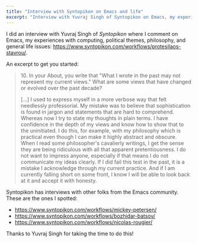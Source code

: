 ```yaml
---
title: "Interview with Syntopikon on Emacs and life"
excerpt: "Interview with Yuvraj Singh of Syntopikon on Emacs, my experiences with computing, politics, and philosophy."
---
```


I did an interview with Yuvraj Singh of _Syntopikon_ where I comment
on Emacs, my experiences with computing, political themes, philosophy,
and general life issues:
<https://www.syntopikon.com/workflows/protesilaos-stavrou/>.

An excerpt to get you started:

> 10\. In your About, you write that "What I wrote in the past may not
> represent my current views." What are some views that have changed
> or evolved over the past decade?
>
> [...] I used to express myself in a more verbose way that felt
> needlessly professorial.  My mistake was to believe that
> sophistication is found in jargon and statements that are hard to
> comprehend.  Whereas now I try to state my thoughts in plain terms.
> I have confidence in the depth of my views and know how to show that
> to the uninitiated.  I do this, for example, with my philosophy
> which is practical even though I can make it highly abstract and
> obscure.  When I read some philosopher's cavalierly writings, I get
> the sense they are being ridiculous with all that apparent
> pretentiousness.  I do not want to impress anyone, especially if
> that means I do not communicate my ideas clearly.  If I did fail
> this test in the past, it is a mistake I acknowledge through my
> current practice.  And if I am currently falling short on some
> front, I know I will be able to look back at it and accept it with
> honesty.

Syntopikon has interviews with other folks from the Emacs community.
These are the ones I spotted:

- <https://www.syntopikon.com/workflows/mickey-petersen/>
- <https://www.syntopikon.com/workflows/bozhidar-batsov/>
- <https://www.syntopikon.com/workflows/nicolas-rougier/>

Thanks to Yuvraj Singh for taking the time to do this!

<!-- 1. Who are you, and what do you do? -->

<!-- I am Protesilaos.  Some friends, especially English-speaking ones, -->
<!-- call me "Prot".  You are welcome to do the same. -->

<!-- I do a variety of things, most of which are reflected on my website. -->
<!-- I write/talk about philosophy, Emacs and free software, politics, and -->
<!-- related issues.  If I am to summarise all this in one word, that is -->
<!-- "tinkerer".  I proceed through trial and error. -->


<!-- 2. How did you get interested in that? -->

<!-- All of my current interests emerged organically through everyday life -->
<!-- experiences and/or coincidences. -->

<!-- Starting with the topic of my university studies---European -->
<!-- affairs---I did not actually have a prior interest in it.  As a -->
<!-- teenager, my mind was in football (soccer) and extracurricular -->
<!-- activities.  I did not like school.  The reason I picked that field -->
<!-- for my studies is because it involved foreign languages.  I thought -->
<!-- that was cool. -->

<!-- I became a philosopher gradually, as I kept reflecting on both the -->
<!-- theoretical aspects of my studies and the quotidian events I was -->
<!-- exposed to.  Since my early teenage years, I have been a keen student -->
<!-- of the human condition.  I have seen how people behave in different -->
<!-- circumstances and have a good way of reading individuals.  Philosophy -->
<!-- was the culmination of years of thinking about what we are doing in -->
<!-- our lives and why.  It also is what emancipated me from falsehoods -->
<!-- that are perpetuated through my culture in the form of social -->
<!-- expectations. -->

<!-- My interest in technology developed relatively late in my life.  The -->
<!-- first computer I bought was in 2018: it was a Lenovo ThinkPad X220. -->
<!-- While the first laptop I ever owned was a hand-me-down Macbook I got -->
<!-- at work in late 2012 or early 2013---I am not sure anymore.  Up until -->
<!-- the early 2010s I did not know anything about computers.  Not even -->
<!-- common keyboard shortcuts like Alt+Tab.  I remember that being a -->
<!-- revelation!  I still am bad at typing as I cannot touch type and -->
<!-- cannot keep my hands on the home row: they hover above the keyboard, -->
<!-- while I mostly use just the index on the left hand...  At any rate, I -->
<!-- switched to using free software in 2016 out of a desire to break free -->
<!-- from the increasingly constraining corporate control I was under. -->
<!-- First using the Macbook and then, when that broke, moving to the -->
<!-- ThinkPad.  For me this was always about freedom: I did not know the -->
<!-- technicalities. -->

<!-- Through daily use of GNU/Linux and its individual utilities, I learnt -->
<!-- more about software and computers in general.  I eventually configured -->
<!-- my bespoke setup that involved a tiling window manager (BSPWM is its -->
<!-- name), Tmux, Vim, XTerm, Mutt, Newsboat, and others.  Basically, I was -->
<!-- living in the terminal and was handling my files with core programs -->
<!-- like 'cd', 'cp', 'mv', and related. -->

<!-- My experience with those tools made me realise the limitation of the -->
<!-- Unix paradigm: the lack of an integrated layer of interactivity.  I -->
<!-- was not happy that I could not configure all my programs in a uniform -->
<!-- fashion.  Vim uses Vimscript, Ranger is done in Python, the window -->
<!-- manager expects shell scripting...  Each of those is excellent in its -->
<!-- own right, but the gestalt form is awkward.  The missing layer of -->
<!-- interactivity is apparent in wider workflows but also in little things -->
<!-- like setting a theme: it is not trivial to make all those programs -->
<!-- sing in concert. -->

<!-- As such, I switched to Emacs in the summer of 2019.  There I found -->
<!-- what I considered the missing piece of an otherwise nice Unix-y -->
<!-- system.  I have been using Emacs ever since and have also learnt how -->
<!-- to program a few things.  I did so by tinkering with Emacs until I -->
<!-- could eventually write fully fledged programs in Emacs Lisp. -->


<!-- 3. What resources could you suggest to people who want to learn how to -->
<!-- do what you do? -->

<!-- Given that most of what I learnt and am interested in came about -->
<!-- organically, it is hard to suggest a way to reproduce my experiences. -->
<!-- What I do is largely a matter of serendipity.  I did not follow anyone -->
<!-- and was not working towards something from the start. -->

<!-- Perhaps though there are some insights I can share.  One would be to -->
<!-- remain dubitative and inquisitive.  Learn things for yourself and try -->
<!-- to confirm what information you are exposed to and have an interest -->
<!-- in.  Instead of seeking out an influencer to follow, mark your own -->
<!-- path by asking "why" and following up on it. -->

<!-- Where possible, make a habit out of reading the official documentation -->
<!-- and relevant resources.  Do not sacrifice depth of knowledge for the -->
<!-- short-term convenience of getting an answer you can copy-paste.  Such -->
<!-- easy solutions give you the impression you are taking a shortcut while -->
<!-- getting things done, while they actually keep you in the same state of -->
<!-- powerlessness---you do not fully understand what you are doing. -->

<!-- Seek high quality reading materials and try to provide those wherever -->
<!-- you are involved.  For example, dismiss programs whose developer is -->
<!-- not considerate enough to write a decent manual for.  Not everyone is -->
<!-- a domain expert though all deserve to be empowered with the knowledge -->
<!-- of how things work and are configured. -->

<!-- As an aside here, we talk about software freedom in a manner that is -->
<!-- moralistic/legalistic.  That is fine, albeit inadequate.  For me, an -->
<!-- integral part of freedom is its availability.  How can one be free in -->
<!-- their computing, for instance, if the otherwise libre program they are -->
<!-- trying to use has poor documentation and an inaccessible interface? -->
<!-- Freedom presupposes empowerment and that comes about by tending to the -->
<!-- accessibility of the tool. -->


<!-- 4. What software, hardware, and other gear do you use on a regular -->
<!-- basis? -->

<!-- I used to have the Lenovo ThinkPad X220 that I mentioned.  It stopped -->
<!-- working a couple of years ago.  I still wish to fix it, though I never -->
<!-- had the luxury to do so.  I have since been working on a custom built -->
<!-- desktop computer that I bought with donations I got from the Emacs -->
<!-- community.  The computer is not super powerful, but it is more than -->
<!-- good enough for me---the laptop was already sufficient. -->

<!-- I recently got a smartphone, a Samsung A53, courtesy of a generous -->
<!-- donation.  I only use it for its camera and the occasional phone call -->
<!-- or SMS.  I do not do anything else with it. -->

<!-- In the indeterminate future I want to get a spare computer, perhaps a -->
<!-- laptop, so I can experiment with other operating systems such as Guix. -->
<!-- I cannot do it now because I cannot afford the downtime, plus I do not -->
<!-- have extra hardware for backing up my current files. -->

<!-- It would also be nice to acquire an ergonomic keyboard and a chair -->
<!-- that is comfortable to sit on for prolonged sessions. -->

<!-- On the software front, I use Emacs for virtually everything.  I write -->
<!-- prose and code with it, manage files, handle my email correspondence, -->
<!-- prepare my agenda, play back media files, read RSS feeds, browse the -->
<!-- Internet...  Most of my time on the computer is spent in front of an -->
<!-- Emacs frame. -->

<!-- I run a graphical web browser, mostly Firefox, when I need to access a -->
<!-- website that requires JavaScript. -->

<!-- The rest of my computing environment involves a tiling window manager -->
<!-- (BSPWM or HerbstluftWM), an application launcher (Rofi), a terminal -->
<!-- emulator (XTerm), and other specialised tools such as 'picom' for -->
<!-- display compositing and 'feh' to set a wallpaper. -->

<!-- All things considered, I have a stable setup through the years.  There -->
<!-- are incremental refinements and lots of improvements on the Emacs -->
<!-- front, though the overall experience is largely the same. -->


<!-- 5. You've written a lot about Emacs and publish or manage several -->
<!-- Emacs packages. What is it about Emacs that appeals to you? -->

<!-- It is the layer of interactivity on top of Unix.  With Emacs, I have -->
<!-- access to a powerful, programmable/extensible, customisable, and -->
<!-- introspectable system that empowers me to use my computer in a highly -->
<!-- opinionated way.  As I hinted at earlier, I care about the -->
<!-- accessibility of my tools.  When I need to be an expert in many -->
<!-- different programming languages just to achieve integration between my -->
<!-- programs, I feel disempowered.  Whereas with Emacs, I control things -->
<!-- uniformly by doing everything in Emacs Lisp. -->

<!-- I think Emacs is the embodiment of software freedom and its greatest -->
<!-- champion.  This is due to how configurable and transparent it is. -->
<!-- Though it also has to do with the strong documentation culture that -->
<!-- defines the development of the core program as well as packages in its -->
<!-- midst.  To offer a small indication, the absence of a docstring counts -->
<!-- as a warning while linting an Elisp program.  That is wonderful -->
<!-- because it nudges the developer to think about the user and to write -->
<!-- in plain terms what the code is doing. -->

<!-- Emacs trains you to expect a high standard of documentation.  You have -->
<!-- all sorts of ways to find information about what a key binding does, -->
<!-- what the value of a variable is, and so on.  The built-in Info reader -->
<!-- gives you access to high quality manuals while every package -->
<!-- maintainer in the Emacs community is expected to contribute to this -->
<!-- corpus of work. -->

<!-- Fundamentally, what I like about Emacs is that it teaches the user to -->
<!-- seek freedom in computing beyond the technicalities of the law.  I -->
<!-- would like every program to be Emacs-y in its behaviour and to aspire -->
<!-- to the highest standard of empowering the user to use their tools in a -->
<!-- manner that makes sense to them. -->


<!-- 6. There's a prevailing belief that Emacs has a steep learning curve -->
<!-- and requires plenty of setup, whereas something like VS Code can get -->
<!-- you started on your work quicker. Why invest the time to learn Emacs? -->

<!-- I think this belief is rooted in fact.  Emacs differs considerably -->
<!-- from other similar programs.  The familiar loop of starting up a -->
<!-- program, searching for a quick-n-dirty solution online, and then -->
<!-- continuing with the work does not make for a pleasant experience with -->
<!-- Emacs. -->

<!-- Instead, the user who wants to succeed long-term must put in the -->
<!-- effort to go through the official tutorial and read at least a little -->
<!-- bit of the manual.  Those who make a habit out of resorting to the -->
<!-- official help material and/or use the excellent self-documentation -->
<!-- commands will become happy Emacs users.  The rest will struggle with -->
<!-- that notorious learning curve and will feel bad about it. -->

<!-- While there are many tweaks we can make to improve the out-of-the-box -->
<!-- experience of Emacs, the fundamentals cannot be refashioned.  Users -->
<!-- still need to unlearn the bad habit of relying exclusively on online -->
<!-- searches for all their questions.  Much of what I read in fora is -->
<!-- already answered in plain terms in the docstring of some relevant -->
<!-- function/variable as well as the accompanying Info manual.  The user -->
<!-- has to learn how to retrieve that information.  This is the skill that -->
<!-- sets someone up for success; a skill worth developing into second -->
<!-- nature from the outset. -->

<!-- Other applications do offer convenience at the cost of keeping their -->
<!-- user in the same state of relative dependency they are in.  Most of -->
<!-- those users do not receive an impetus to be in control of their -->
<!-- computing environment.  They limit their role to that of a consumer. -->
<!-- When the app they use eventually goes out of fashion or its -->
<!-- development is discontinued, they throw away everything they built and -->
<!-- start again with whatever the new normal is.  This is wasteful and -->
<!-- ultimately disempowering. -->

<!-- If we always prioritise short-term convenience over longer-term -->
<!-- mastery, we eventually have no mastery at all as years go by.  We will -->
<!-- always feel helpless.  The time one invests in learning Emacs is time -->
<!-- well spent because the resulting knowledge can feed back into using -->
<!-- Emacs in a more refined way.  Emacs is extensible and will grow to -->
<!-- match the needs of its user.  There is a reason this program has been -->
<!-- around for almost half a century and that is because it can gracefully -->
<!-- adapt to changes and be the editor or integrated computing environment -->
<!-- its user needs. -->

<!-- As such, Emacs has a role to play in character building.  It teaches -->
<!-- the user to be patient and persistent.  It also exposes them to the -->
<!-- practical benefits of freedom, expressed through its introspectability -->
<!-- and customisability.  Choosing Emacs is not just a matter of deciding -->
<!-- how to edit text.  It largely is about what kind of person one wants -->
<!-- to be. -->

<!-- I know this sounds preposterous, as we are conditioned to think of -->
<!-- text editors as "text editors" and nothing else.  Though we can do -->
<!-- better than that by considering how one's tools have a profound effect -->
<!-- on one's disposition. -->


<!-- 7. What are some changes you'd like to see that you think would -->
<!-- improve Emacs? -->

<!-- I will keep this limited to what I think is achievable within the -->
<!-- status quo.  This is not to imply that I am not interested in -->
<!-- thoroughgoing enhancements, but only that I understand those require -->
<!-- considerable effort to be actualised. -->

<!-- I would provide a more opinionated set of defaults, accessible through -->
<!-- an opt-in mechanism at the end of the official tutorial.  There are -->
<!-- small tweaks, such as enabling 'delete-selection-mode', but also more -->
<!-- ambitious reforms in the spirit of enhancing the functionality of the -->
<!-- minibuffer with packages like 'vertico', 'marginalia', and -->
<!-- 'orderless'. -->

<!-- I would also add some rules to the 'display-buffer-alist'.  For -->
<!-- example, to make the 'calendar' command or Help buffers appear below -->
<!-- the current window.  Basically, to make the appearance of certain -->
<!-- transient elements less disruptive. -->

<!-- I would write a 'custom-file' to a file inside the user's directory -->
<!-- instead of the current intrusive---and confusing---default of -->
<!-- appending auto-generated text to the user's hand-written -->
<!-- initialisation file.  The 'custom-file' would be loaded early, to give -->
<!-- priority to whatever values the user specifies later in their -->
<!-- configuration. -->

<!-- Furthermore, I would change the behaviour of 'load-theme' to disable -->
<!-- all other active themes by default.  Expert users can always get back -->
<!-- the current behaviour via a toggle, whereas novices do not understand -->
<!-- why, say, the blend of 'modus-operandi' followed by 'wombat' is barely -->
<!-- usable even though each of those themes is fine in its own right. -->


<!-- 8. Which package (or packages) or bit of code that you've written are -->
<!-- you most proud of? -->

<!-- There are lots of little snippets I could share here, but I will keep -->
<!-- it generic instead.  I like the low-tech power that I get from the -->
<!-- file-naming scheme of 'denote'.  This is not code per se, though it -->
<!-- does improve my life considerably as all my files, from plain text -->
<!-- notes to lengthy videos, are easy to find. -->


<!-- 9. Your commentaries, interpretations, critiques, and other published -->
<!-- writing is a joy to read. Over more than a decade, you've made more -->
<!-- than 1,000 entries. Why write so much and often? -->

<!-- I write out of necessity.  I have this inner need to express myself -->
<!-- and do lose my sleep when I do not do what I must.  What keeps me -->
<!-- going is the attitude of not catering to an audience.  I simply speak -->
<!-- my mind.  If there is an audience, that is a happy coincidence, though -->
<!-- it never is my goal. -->

<!-- I think the most difficult part with public writing is how to deal -->
<!-- with feedback or, more likely, the absence thereof.  I learnt that -->
<!-- publishing my thoughts is of inherent worth to me and so I am not -->
<!-- disappointed by the lack of attention. -->

<!-- I rarely get comments beside the formulaic ones.  I never share my -->
<!-- publications on any "social" platform because I fundamentally am not -->
<!-- basing my creativity on what others think about my musings.  I avoid -->
<!-- reading what others write about me and do not try to influence any -->
<!-- such commentary.  I want to retain this aloofness.  It is a matter of -->
<!-- creative freedom and of not falling into the trap of being a persona -->
<!-- that vindicates the memes of some community. -->

<!-- This leads me to an aside on seeking validation.  We want to say -->
<!-- something that our peers approve of and thus are discouraged when we -->
<!-- eventually get no positive feedback on our work.  The solution to that -->
<!-- is to ask why do you like something.  Why are you passionate about -->
<!-- your favourite music, for example, and do not care whether your -->
<!-- friends listen to it or not?  It is the same with maintaining a -->
<!-- website.  Speak your mind with sincerity and without pretences.  Do it -->
<!-- because it fulfils you.  If you are wrong, take it gracefully.  If you -->
<!-- are congratulated for your efforts, treat it as if it never happened -->
<!-- and keep doing your thing with humility. -->

<!-- You may wonder, then, why publish my writings when I practically treat -->
<!-- them as a private affair?  The answer has to do with what I call -->
<!-- "accountability structures".  When we keep notes private, we are -->
<!-- inclined to dwell on them indefinitely.  We also get too comfortable -->
<!-- in the pattern of not subjecting our thoughts to scrutiny.  We become -->
<!-- too timid.  Whereas I want to maintain a record of what I think about -->
<!-- and do it in a manner I cannot rewrite.  This keeps me honest, as I -->
<!-- will err transparently, while it sets up a mechanism that triggers the -->
<!-- sportperson's competitiveness within me. -->


<!-- 10. In your About, you write that "What I wrote in the past may not -->
<!-- represent my current views." What are some views that have changed or -->
<!-- evolved over the past decade? -->

<!-- There probably are too many for me to enumerate.  What comes to mind -->
<!-- right now is a political theme.  I used to believe that the European -->
<!-- Union could be rendered approachable by turning it into a de jure -->
<!-- federal republic.  I now think this is not possible, given the path -->
<!-- dependencies of the project and the vested interests involved.  What -->
<!-- we have in place is a system that by its design engenders a phenomenon -->
<!-- I describe as "sovereignty mismatch".  We witness the uniformity of -->
<!-- power/authority over the whole area without the commensurate -->
<!-- accountability and legitimacy.  There is an EU-wide "state" apparatus, -->
<!-- though it is not described as such, without an EU-wide democracy. -->
<!-- While each member-state is a democracy, at least in principle, the -->
<!-- combination of them is not and cannot be given the particularities of -->
<!-- the architecture they operate in.  In short, I no longer believe in -->
<!-- the EU project, despite the fact that I remain a cosmopolite at heart -->
<!-- and want Europeans to prioritise their commonalities over their -->
<!-- differences. -->

<!-- There are also stylistic issues I have changed.  I used to express -->
<!-- myself in a more verbose way that felt needlessly professorial.  My -->
<!-- mistake was to believe that sophistication is found in jargon and -->
<!-- statements that are hard to comprehend.  Whereas now I try to state my -->
<!-- thoughts in plain terms.  I have confidence in the depth of my views -->
<!-- and know how to show that to the uninitiated.  I do this, for example, -->
<!-- with my philosophy which is practical even though I can make it highly -->
<!-- abstract and obscure.  When I read some philosopher's cavalierly -->
<!-- writings, I get the sense they are being ridiculous with all that -->
<!-- apparent pretentiousness.  I do not want to impress anyone, especially -->
<!-- if that means I do not communicate my ideas clearly.  If I did fail -->
<!-- this test in the past, it is a mistake I acknowledge through my -->
<!-- current practice.  And if I am currently falling short on some front, -->
<!-- I know I will be able to look back at it and accept it with honesty. -->

<!-- More generally, that proviso is a statement of intent.  My outlook is -->
<!-- to remain open to the possibility of change.  I do not strive to be -->
<!-- consistent and to follow whatever dogma, including my own. -->


<!-- 11. Are there any views that you thought wouldn't change, but did -->
<!-- change? -->

<!-- I used to believe in free market economics, thinking that they are the -->
<!-- natural order of things.  I eventually learnt that what we read from -->
<!-- textbooks contains a kernel of science upon which ideological -->
<!-- structures are established.  I figured we cannot decouple "the -->
<!-- economy" from social and political affairs, which themselves unfold -->
<!-- within a specific nexus of cultural-historical institutions. -->
<!-- Economics, like every field of intellectuality, embeds deep seated -->
<!-- values which it treats as objective facts.  The problem is that it -->
<!-- does it in a way that is hard to spot because we are immersed in this -->
<!-- milieu which is underpinned by those very values. -->

<!-- Another thought that changed was my passion for football (soccer). -->
<!-- When I was a teenager, I used to think that professional sport is -->
<!-- perfect.  My injury and the way I was cast aside taught me that -->
<!-- sportspeople are expendable and that the sport industry, with an -->
<!-- emphasis on "industry", does not care about the wellness of its -->
<!-- workers.  I remain a sportsperson in my disposition and am athletic -->
<!-- overall.  I still follow the Olympic ideal of fair competition and -->
<!-- continue to see the unity of the otherwise analytical constructs of -->
<!-- mind and body.  What I do not respect anymore is the commercial -->
<!-- version of sport: it runs contrary to the values it purports to -->
<!-- represent. -->


<!-- 12. You describe yourself as a philosopher. What is it to be a -->
<!-- philosopher, and to do philosophy? -->

<!-- It feels lonely.  I have no-one to talk to about my interests, while -->
<!-- those who quickly realise I am even remotely philosophical in my -->
<!-- thinking and speaking treat me as some sort of alien.  Not because I -->
<!-- do not make sense: they simply are afraid to commit a mistake, -->
<!-- thinking that I will berate them for not being smart enough or -->
<!-- something like that.  I loath the capable person who thinks they are -->
<!-- special and does not treat others kindly.  I am a keen listener and -->
<!-- encourage others to speak their mind. -->

<!-- The most common response I get from folk is some variant of -->
<!-- self-inhibition such as "I have not studied philosophy; I cannot teach -->
<!-- you anything."  In truth, they can teach me a lot even when they do -->
<!-- not realise it.  I tell people how they are mistaken in belittling -->
<!-- themselves and how philosophy is not about being books-smart.  I have -->
<!-- heard profound insights into life from people no-one would consider -->
<!-- wise. -->

<!-- Being a philosopher is about remaining dubitative and inquisitive. -->
<!-- This attitude applies to all affairs: it is not limited to some -->
<!-- experiment in a laboratory.  Ultimately though, to be a philosopher is -->
<!-- to be simple because you realise that your every answer leads to more -->
<!-- questions.  It all ends in a question mark, making you recognise your -->
<!-- insignificance. -->


<!-- 13. How do you relax or take a break? -->

<!-- I take long walks in nature.  I live in a mountainous region.  There -->
<!-- are pine forests here, while I enjoy hiking with my dog.  I used to -->
<!-- require breaks from what I was doing because my work and its -->
<!-- concomitant expectations were not consistent with my actuality.  We -->
<!-- need time off when what we do depletes us.  Though I no longer have -->
<!-- such a need.  My activities do not drain me of my vitality, so my -->
<!-- break time is a change of scenery rather than an escape from some -->
<!-- odious routine. -->


<!-- 14. Whose work inspires or motivates you, or that you admire? -->

<!-- The people I admire and am inspired by are the ones we would consider -->
<!-- unsung heroes.  They are unknown to the wider public.  Zakaria the -->
<!-- conscientious hairdresser, Maria the tireless bartender, Beran the -->
<!-- eager community-builder, Andreas the cheerful neighbour...  These are -->
<!-- people who show resilience in the face of hardship; who will give you -->
<!-- half a loaf of bread even though one is all they have. -->

<!-- What they know is what I have learnt as well: we do not truly own -->
<!-- anything; what we get is not ours to keep.  I want to offer everything -->
<!-- I do in freedom as I am taught from those fellows what it means to be -->
<!-- humble.  My hope is that my contributions can help someone out there -->
<!-- and inspire them to be a force for good in this world. -->


<!-- 15. Anything else you'd like to add? -->

<!-- Do not cling on to what you have out of some misplaced sense of duty -->
<!-- towards consistency.  Allow yourself the chance to change, to think -->
<!-- anew, to appreciate things in a different light.  Believe in yourself -->
<!-- and state your views respectfully yet unapologetically.  Be happy to -->
<!-- be proven wrong, as that emancipates you from whatever falsehood -->
<!-- governed your actions.  And when things do not go your way, smile -->
<!-- while readying yourself for the challenge ahead. -->
